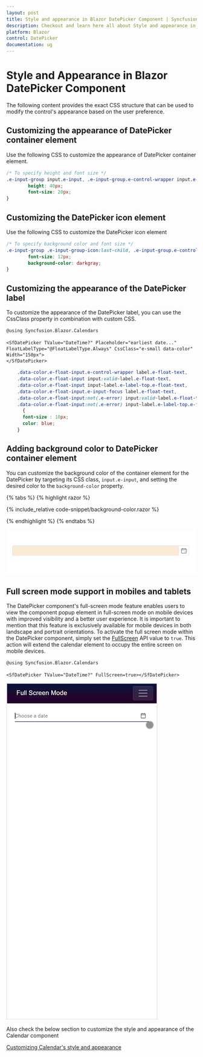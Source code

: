 ```yaml
---
layout: post
title: Style and appearance in Blazor DatePicker Component | Syncfusion
description: Checkout and learn here all about Style and appearance in Syncfusion Blazor DatePicker component and more.
platform: Blazor
control: DatePicker
documentation: ug
---
```


# Style and Appearance in Blazor DatePicker Component

The following content provides the exact CSS structure that can be used to modify the control's appearance based on the user preference.

## Customizing the appearance of DatePicker container element

Use the following CSS to customize the appearance of DatePicker container element.

```css
/* To specify height and font size */
.e-input-group input.e-input, .e-input-group.e-control-wrapper input.e-input {
        height: 40px;
        font-size: 20px;
}
```

## Customizing the DatePicker icon element

Use the following CSS to customize the DatePicker icon element

```css
/* To specify background color and font size */
.e-input-group .e-input-group-icon:last-child, .e-input-group.e-control-wrapper .e-input-group-icon:last-child {
        font-size: 12px;
        background-color: darkgray;
}
```

## Customizing the appearance of the DatePicker label 

To customize the appearance of the DatePicker label, you can use the CssClass property in combination with custom CSS. 

```cshtml
@using Syncfusion.Blazor.Calendars

<SfDatePicker TValue="DateTime?" Placeholder="earliest date..." FloatLabelType="@FloatLabelType.Always" CssClass="e-small data-color" Width="150px">
</SfDatePicker>

```
```css
    .data-color.e-float-input.e-control-wrapper label.e-float-text,
    .data-color.e-float-input input:valid~label.e-float-text, 
    .data-color.e-float-input input~label.e-label-top.e-float-text,
    .data-color.e-float-input.e-input-focus label.e-float-text,
    .data-color.e-float-input:not(.e-error) input:valid~label.e-float-text, 
    .data-color.e-float-input:not(.e-error) input~label.e-label-top.e-float-text
      {
      font-size : 10px;
      color: blue;
    }
```

## Adding background color to DatePicker container element

You can customize the background color of the container element for the DatePicker by targeting its CSS class, `input.e-input`, and setting the desired color to the `background-color` property.

{% tabs %}
{% highlight razor %}

{% include_relative code-snippet/background-color.razor %}

{% endhighlight %}
{% endtabs %}

![DatePicker with background color](./images/blazor-datepicker-background_color.png)

## Full screen mode support in mobiles and tablets

The DatePicker component's full-screen mode feature enables users to view the component popup element in full-screen mode on mobile devices with improved visibility and a better user experience. It is important to mention that this feature is exclusively available for mobile devices in both landscape and portrait orientations. To activate the full screen mode within the DatePicker component, simply set the [FullScreen](https://help.syncfusion.com/cr/blazor/Syncfusion.Blazor.Calendars.SfDatePicker-1.html#Syncfusion_Blazor_Calendars_SfDatePicker_1_FullScreen) API value to `true`. This action will extend the calendar element to occupy the entire screen on mobile devices.

```cshtml
@using Syncfusion.Blazor.Calendars

<SfDatePicker TValue="DateTime?" FullScreen=true></SfDatePicker>

```

![DatePickerFullScreen](./images/blazor-datepicker-full-screen.gif)

Also check the below section to customize the style and appearance of the Calendar component

[Customizing Calendar's style and appearance](../calendar/style-appearance)
